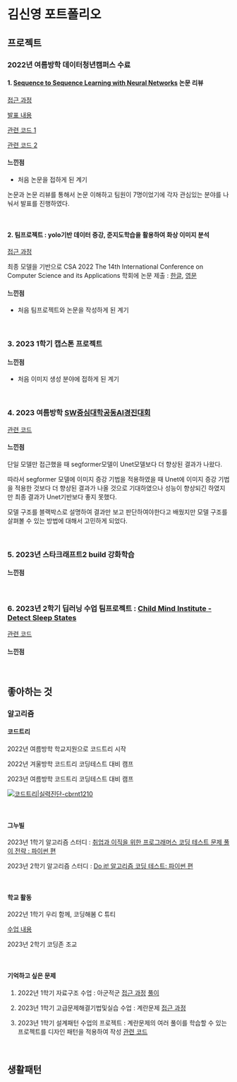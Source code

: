 # 김신영 포트폴리오
## 프로젝트
### 2022년 여름방학 데이터청년캠퍼스 수료
#### 1. [Sequence to Sequence Learning with Neural Networks](https://arxiv.org/abs/1409.3215) 논문 리뷰
[접근 과정](https://blog.naver.com/cbrnt1210/222803218415)

[발표 내용](https://blog.naver.com/cbrnt1210/222821276762)

[관련 코드 1](https://colab.research.google.com/drive/1w4KQLtR0toKA_xtICvAahzguvICM2Ydh#scrollTo=ywTTzztdMRbe)

[관련 코드 2](https://colab.research.google.com/drive/1h7Ib1w8r8NtRAP9tbn-p3zgHuB3t9srO)

#### 느낀점
* 처음 논문을 접하게 된 계기

논문과 논문 리뷰를 통해서 논문 이해하고 팀원이 7명이었기에 각자 관심있는 분야를 나눠서 발표를 진행하였다.

<br>

#### 2. 팀프로젝트 : yolo기반 데이터 증강, 준지도학습을 활용하여 화상 이미지 분석
[접근 과정](https://blog.naver.com/cbrnt1210/222857915789)

최종 모델을 기반으로 CSA 2022 The 14th International Conference on Computer Science and its Applications 학회에 논문 제출 : [한글](https://docs.google.com/document/d/1N6WAI5JXIahWSPMiDUZCJKKbHlWLqd3Y/edit), [영문](https://docs.google.com/document/d/1M0WIKAzMmSEOP4WGxu70QNZPFE6FKA25/edit)

#### 느낀점
* 처음 팀프로젝트와 논문을 작성하게 된 계기


<br>

### 3. 2023 1학기 캡스톤 프로젝트


#### 느낀점
* 처음 이미지 생성 분야에 접하게 된 계기

<br>

### 4. 2023 여름방학 [SW중심대학공동AI경진대회](https://dacon.io/competitions/open/236092/overview/description)
[관련 코드](https://github.com/sinyeong10/2023-SW-AI)

#### 느낀점
단일 모델만 접근했을 때 segformer모델이 Unet모델보다 더 향상된 결과가 나왔다.

따라서 segformer 모델에 이미지 증강 기법을 적용하였을 때 Unet에 이미지 증강 기법을 적용한 것보다 더 향상된 결과가 나올 것으로 기대하였으나 성능이 향상되긴 하였지만 최종 결과가 Unet기반보다 좋지 못했다.

모델 구조를 블랙박스로 설명하여 결과만 보고 판단하여야한다고 배웠지만 모델 구조를 살펴볼 수 있는 방법에 대해서 고민하게 되었다.


<br>

### 5. 2023년 스타크래프트2 build 강화학습


#### 느낀점

<br>

### 6. 2023년 2학기 딥러닝 수업 팀프로젝트 : [Child Mind Institute - Detect Sleep States](https://www.kaggle.com/competitions/child-mind-institute-detect-sleep-states)
[관련 코드](https://github.com/Baek-Geonwoo/child-mind)

#### 느낀점


<br>

## 좋아하는 것
### 알고리즘
#### 코드트리
2022년 여름방학 학교지원으로 코드트리 시작

2022년 겨울방학 코드트리 코딩테스트 대비 캠프

2023년 여름방학 코드트리 코딩테스트 대비 캠프

[![코드트리|실력진단-cbrnt1210](https://banner.codetree.ai/v1/banner/cbrnt1210)](https://www.codetree.ai/profiles/cbrnt1210)

<br>

#### 그누빌
2023년 1학기 알고리즘 스터디 : [취업과 이직을 위한 프로그래머스 코딩 테스트 문제 풀이 전략 : 파이썬 편](https://www.yes24.com/Product/Goods/117372831)

2023년 2학기 알고리즘 스터디 : [Do it! 알고리즘 코딩 테스트: 파이썬 편](https://www.yes24.com/Product/Goods/111686187)

<br>

#### 학교 활동
2022년 1학기 우리 함께, 코딩해봄 C 튜티

[수업 내용](https://blog.naver.com/cbrnt1210)

2023년 2학기 코딩존 조교

<br>

#### 기억하고 싶은 문제
1. 2022년 1학기 자료구조 수업 : 아군적군
[접근 과정](https://blog.naver.com/cbrnt1210/222752651833) [풀이](https://blog.naver.com/cbrnt1210/222754663742)

2. 2023년 1학기 고급문제해결기법및실습 수업 : 계란문제
[접근 과정](https://blog.naver.com/cbrnt1210/223067771219)

3. 2023년 1학기 설계패턴 수업의 프로젝트 : 계란문제의 여러 풀이를 학습할 수 있는 프로젝트를 디자인 패턴을 적용하여 작성
[관련 코드](https://blog.naver.com/cbrnt1210/223125445596)

<br>

## 생활패턴







